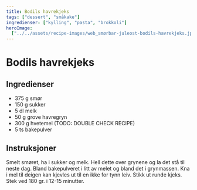 ```yaml
---
title: Bodils havrekjeks
tags: ["dessert", "småkake"]
ingredienser: ["kylling", "pasta", "brokkoli"]
heroImage:
  ["../../assets/recipe-images/web_smørbar-juleost-bodils-havrekjeks.jpg"]
---
```


# Bodils havrekjeks

## Ingredienser

- 375 g smør
- 150 g sukker
- 5 dl melk
- 50 g grove havregryn
- 300 g hvetemel (TODO: DOUBLE CHECK RECIPE)
- 5 ts bakepulver

## Instruksjoner

Smelt smøret, ha i sukker og melk. Hell dette over grynene og la det stå til neste dag. Bland bakepulveret i litt av melet og bland det i grynmassen. Kna i mel til deigen kan kjevles ut til en ikke for tynn leiv. Stikk ut runde kjeks. Stek ved 180 gr. i 12-15 minutter.
